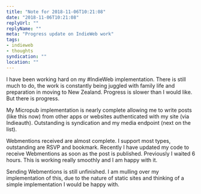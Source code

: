 ```yaml
---
title: "Note for 2018-11-06T10:21:08"
date: "2018-11-06T10:21:08"
replyUrl: ""
replyName: ""
meta: "Progress update on IndieWeb work"
tags:
- indieweb
- thoughts
syndication: ""
location: ""
---
```

I have been working hard on my #IndieWeb implementation. There is still much to do, the work is constantly being juggled with family life and preparation in moving to New Zealand. Progress is slower than I would like. But there is progress.

My Micropub implementation is nearly complete allowing me to write posts (like this now) from other apps or websites authenticated with my site (via Indieauth). Outstanding is syndication and my media endpoint (next on the list).

Webmentions received are almost complete. I support most types, outstanding are RSVP and bookmark. Recently I have updated my code to receive Webmentions as soon as the post is published. Previously I waited 6 hours. This is working really smoothly and I am happy with it.

Sending Webmentions is still unfinished. I am mulling over my implementation of this, due to the nature of static sites and thinking of a simple implementation I would be happy with.
